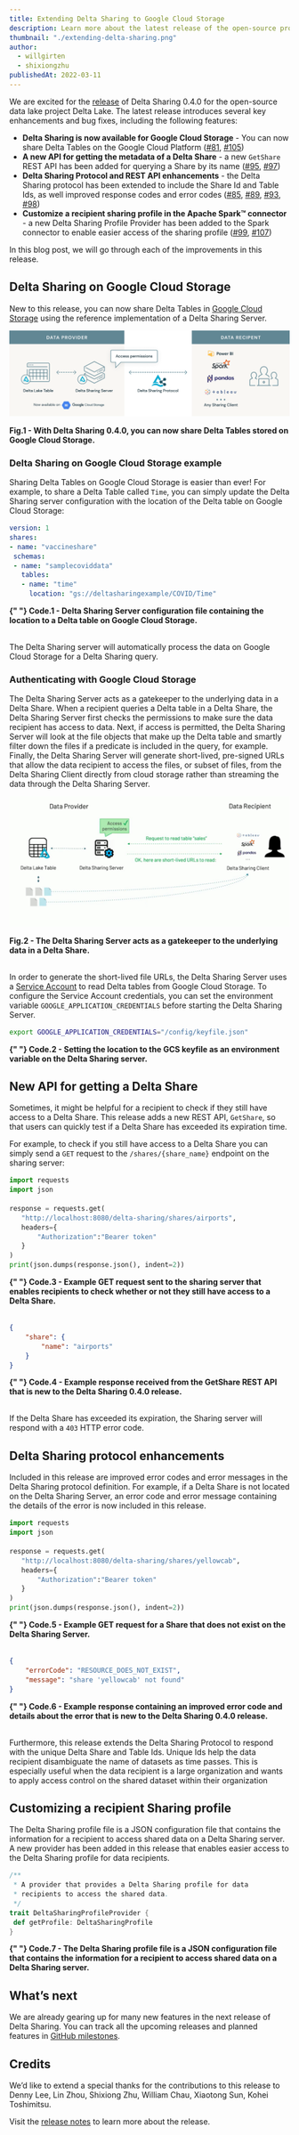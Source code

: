 ```yaml
---
title: Extending Delta Sharing to Google Cloud Storage
description: Learn more about the latest release of the open-source project Delta Sharing and how it enables sharing on Google Cloud Storage, among other enhancements.
thumbnail: "./extending-delta-sharing.png"
author:
  - willgirten
  - shixiongzhu
publishedAt: 2022-03-11
---
```


We are excited for the [release](https://github.com/delta-io/delta-sharing/releases/tag/v0.4.0) of Delta Sharing 0.4.0 for the open-source data lake project Delta Lake. The latest release introduces several key enhancements and bug fixes, including the following features:

- **Delta Sharing is now available for Google Cloud Storage** - You can now share Delta Tables on the Google Cloud Platform ([#81](https://github.com/delta-io/delta-sharing/pull/81), [#105](https://github.com/delta-io/delta-sharing/pull/105))
- **A new API for getting the metadata of a Delta Share** - a new `GetShare` REST API has been added for querying a Share by its name ([#95](https://github.com/delta-io/delta-sharing/pull/95), [#97](https://github.com/delta-io/delta-sharing/pull/97))
- **Delta Sharing Protocol and REST API enhancements** - the Delta Sharing protocol has been extended to include the Share Id and Table Ids, as well improved response codes and error codes ([#85](https://github.com/delta-io/delta-sharing/pull/85), [#89](https://github.com/delta-io/delta-sharing/pull/89), [#93](https://github.com/delta-io/delta-sharing/pull/93), [#98](https://github.com/delta-io/delta-sharing/pull/98))
- **Customize a recipient sharing profile in the Apache Spark™ connector** - a new Delta Sharing Profile Provider has been added to the Spark connector to enable easier access of the sharing profile ([#99](https://github.com/delta-io/delta-sharing/pull/99), [#107](https://github.com/delta-io/delta-sharing/pull/107))

In this blog post, we will go through each of the improvements in this release.

## Delta Sharing on Google Cloud Storage

New to this release, you can now share Delta Tables in [Google Cloud Storage](https://cloud.google.com/storage) using the reference implementation of a Delta Sharing Server.

![Extending Delta Sharing to GCS](./extending-delta-sharing.png)

<b>
  Fig.1 - With Delta Sharing 0.4.0, you can now share Delta Tables stored on
  Google Cloud Storage.
</b>

### Delta Sharing on Google Cloud Storage example

Sharing Delta Tables on Google Cloud Storage is easier than ever! For example, to share a Delta Table called `Time`, you can simply update the Delta Sharing server configuration with the location of the Delta table on Google Cloud Storage:

```yaml
version: 1
shares:
- name: "vaccineshare"
 schemas:
 - name: "samplecoviddata"
   tables:
   - name: "time"
     location: "gs://deltasharingexample/COVID/Time"
```

<b>
  {" "}
  Code.1 - Delta Sharing Server configuration file containing the location to a Delta
  table on Google Cloud Storage.
</b>
<br />
<br />

The Delta Sharing server will automatically process the data on Google Cloud Storage for a Delta Sharing query.

### Authenticating with Google Cloud Storage

The Delta Sharing Server acts as a gatekeeper to the underlying data in a Delta Share. When a recipient queries a Delta table in a Delta Share, the Delta Sharing Server first checks the permissions to make sure the data recipient has access to data. Next, if access is permitted, the Delta Sharing Server will look at the file objects that make up the Delta table and smartly filter down the files if a predicate is included in the query, for example. Finally, the Delta Sharing Server will generate short-lived, pre-signed URLs that allow the data recipient to access the files, or subset of files, from the Delta Sharing Client directly from cloud storage rather than streaming the data through the Delta Sharing Server.

![Delta Sharing Server Authentication with GCS](./gcs-authentication.png)

<b>
  Fig.2 - The Delta Sharing Server acts as a gatekeeper to the underlying data
  in a Delta Share.
</b>
<br />
<br />

In order to generate the short-lived file URLs, the Delta Sharing Server uses a [Service Account](https://cloud.google.com/iam/docs/service-accounts) to read Delta tables from Google Cloud Storage. To configure the Service Account credentials, you can set the environment variable `GOOGLE_APPLICATION_CREDENTIALS` before starting the Delta Sharing Server.

```bash
export GOOGLE_APPLICATION_CREDENTIALS="/config/keyfile.json"
```

<b>
  {" "}
  Code.2 - Setting the location to the GCS keyfile as an environment variable on
  the Delta Sharing server.
</b>

## New API for getting a Delta Share

Sometimes, it might be helpful for a recipient to check if they still have access to a Delta Share. This release adds a new REST API, `GetShare`, so that users can quickly test if a Delta Share has exceeded its expiration time.

For example, to check if you still have access to a Delta Share you can simply send a `GET` request to the `/shares/{share_name}` endpoint on the sharing server:

```python
import requests
import json

response = requests.get(
   "http://localhost:8080/delta-sharing/shares/airports",
   headers={
       "Authorization":"Bearer token"
   }
)
print(json.dumps(response.json(), indent=2))
```

<b>
  {" "}
  Code.3 - Example GET request sent to the sharing server that enables recipients
  to check whether or not they still have access to a Delta Share.
</b>
<br />
<br />

```json
{
	"share": {
		"name": "airports"
	}
}
```

<b>
  {" "}
  Code.4 - Example response received from the GetShare REST API that is new to the Delta Sharing 0.4.0 release.

</b>
<br/><br/>

If the Delta Share has exceeded its expiration, the Sharing server will respond with a `403` HTTP error code.

## Delta Sharing protocol enhancements

Included in this release are improved error codes and error messages in the Delta Sharing protocol definition. For example, if a Delta Share is not located on the Delta Sharing Server, an error code and error message containing the details of the error is now included in this release.

```python
import requests
import json

response = requests.get(
   "http://localhost:8080/delta-sharing/shares/yellowcab",
   headers={
       "Authorization":"Bearer token"
   }
)
print(json.dumps(response.json(), indent=2))
```

<b>
  {" "}
  Code.5 - Example GET request for a Share that does not exist on the Delta Sharing Server.

</b>
<br/><br/>

```json
{
	"errorCode": "RESOURCE_DOES_NOT_EXIST",
	"message": "share 'yellowcab' not found"
}
```

<b>
  {" "}
  Code.6 - Example response containing an improved error code and details about the error that is new to the Delta Sharing 0.4.0 release.

</b>
<br/><br/>

Furthermore, this release extends the Delta Sharing Protocol to respond with the unique Delta Share and Table Ids. Unique Ids help the data recipient disambiguate the name of datasets as time passes. This is especially useful when the data recipient is a large organization and wants to apply access control on the shared dataset within their organization

## Customizing a recipient Sharing profile

The Delta Sharing profile file is a JSON configuration file that contains the information for a recipient to access shared data on a Delta Sharing server. A new provider has been added in this release that enables easier access to the Delta Sharing profile for data recipients.

```scala
/**
 * A provider that provides a Delta Sharing profile for data
 * recipients to access the shared data.
 */
trait DeltaSharingProfileProvider {
 def getProfile: DeltaSharingProfile
}
```

<b>
  {" "}
  Code.7 - The Delta Sharing profile file is a JSON configuration file that contains the information for a recipient to access shared data on a Delta Sharing server.

</b>

## What’s next

We are already gearing up for many new features in the next release of Delta Sharing. You can track all the upcoming releases and planned features in [GitHub milestones](https://github.com/delta-io/delta-sharing/milestones).

## Credits

We’d like to extend a special thanks for the contributions to this release to Denny Lee, Lin Zhou, Shixiong Zhu, William Chau, Xiaotong Sun, Kohei Toshimitsu.

Visit the [release notes](https://github.com/delta-io/delta-sharing/releases/tag/v0.4.0) to learn more about the release.
